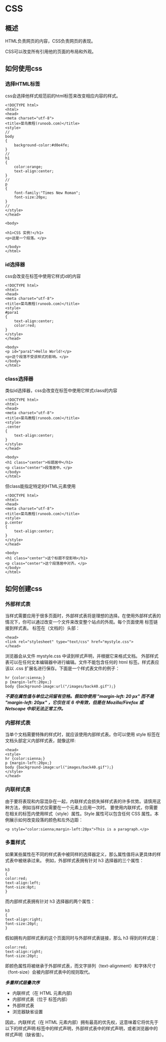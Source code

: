# CSS
## 概述
HTML负责网页的内容，CSS负责网页的表现。

CSS可以改变所有引用他的页面的布局和外观。

## 如何使用css
### 选择HTML标签
css会选择他样式规范前的html标签来改变相应内容的样式。

```
<!DOCTYPE html>
<html>
<head>
<meta charset="utf-8">
<title>菜鸟教程(runoob.com)</title>
<style>
//
body
{
	background-color:#d0e4fe;
}
//
h1
{
	color:orange;
	text-align:center;
}
//
p
{
	font-family:"Times New Roman";
	font-size:20px;
}
//
</style>
</head>

<body>

<h1>CSS 实例!</h1>
<p>这是一个段落。</p>

</body>
</html>

```

### id选择器
css会改变在标签中使用它样式id的内容

```
<!DOCTYPE html>
<html>
<head>
<meta charset="utf-8"> 
<title>菜鸟教程(runoob.com)</title> 
<style>
#para1
{
	text-align:center;
	color:red;
} 
</style>
</head>

<body>
<p id="para1">Hello World!</p>
<p>这个段落不受该样式的影响。</p>
</body>
</html>
```

### class选择器
类似id选择器，css会改变在标签中使用它样式class的内容

```
<!DOCTYPE html>
<html>
<head>
<meta charset="utf-8"> 
<title>菜鸟教程(runoob.com)</title> 
<style>
.center
{
	text-align:center;
}
</style>
</head>

<body>
<h1 class="center">标题居中</h1>
<p class="center">段落居中。</p> 
</body>
</html>
```

但class能指定特定的HTML元素使用

```
<!DOCTYPE html>
<html>
<head>
<meta charset="utf-8"> 
<title>菜鸟教程(runoob.com)</title> 
<style>
p.center
{
	text-align:center;
}
</style>
</head>

<body>
<h1 class="center">这个标题不受影响</h1>
<p class="center">这个段落居中对齐。</p> 
</body>
</html>
```

## 如何创建css
### 外部样式表
当样式需要应用于很多页面时，外部样式表将是理想的选择。在使用外部样式表的情况下，你可以通过改变一个文件来改变整个站点的外观。每个页面使用 <link> 标签链接到样式表。 <link> 标签在（文档的）头部：

```
<head>
<link rel="stylesheet" type="text/css" href="mystyle.css">
</head>
```

浏览器会从文件 mystyle.css 中读到样式声明，并根据它来格式文档。
外部样式表可以在任何文本编辑器中进行编辑。文件不能包含任何的 html 标签。样式表应该以 .css 扩展名进行保存。下面是一个样式表文件的例子：

```
hr {color:sienna;}
p {margin-left:20px;}
body {background-image:url("/images/back40.gif");}
```

***不要在属性值与单位之间留有空格。假如你使用 "margin-left: 20 px" 而不是 "margin-left: 20px" ，它仅在 IE 6 中有效，但是在 Mozilla/Firefox 或 Netscape 中却无法正常工作。***

### 内部样式表
当单个文档需要特殊的样式时，就应该使用内部样式表。你可以使用 style 标签在文档头部定义内部样式表，就像这样:

```
<head>
<style>
hr {color:sienna;}
p {margin-left:20px;}
body {background-image:url("images/back40.gif");}
</style>
</head>
```

### 内联样式表
由于要将表现和内容混杂在一起，内联样式会损失掉样式表的许多优势。请慎用这种方法，例如当样式仅需要在一个元素上应用一次时。
要使用内联样式，你需要在相关的标签内使用样式（style）属性。Style 属性可以包含任何 CSS 属性。本例展示如何改变段落的颜色和左外边距：

```
<p style="color:sienna;margin-left:20px">This is a paragraph.</p>
```

### 多重样式
如果某些属性在不同的样式表中被同样的选择器定义，那么属性值将从更具体的样式表中被继承过来。 
例如，外部样式表拥有针对 h3 选择器的三个属性：

```
h3
{
color:red;
text-align:left;
font-size:8pt;
}
```

而内部样式表拥有针对 h3 选择器的两个属性：

```
h3
{
text-align:right;
font-size:20pt;
}
```

假如拥有内部样式表的这个页面同时与外部样式表链接，那么 h3 得到的样式是：

```
color:red;
text-align:right;
font-size:20pt;
```

即颜色属性将被继承于外部样式表，而文字排列（text-alignment）和字体尺寸（font-size）会被内部样式表中的规则取代。

***多重样式层叠次序***

* 内联样式（在 HTML 元素内部)
* 内部样式表（位于 <head> 标签内部）
* 外部样式表
* 浏览器缺省设置

因此，内联样式（在 HTML 元素内部）拥有最高的优先权，这意味着它将优先于以下的样式声明:标签中的样式声明，外部样式表中的样式声明，或者浏览器中的样式声明（缺省值）。